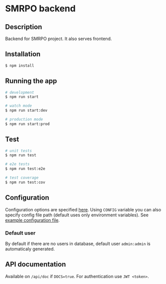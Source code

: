 # SMRPO backend

## Description

Backend for SMRPO project. It also serves frontend.

## Installation

```bash
$ npm install
```

## Running the app

```bash
# development
$ npm run start

# watch mode
$ npm run start:dev

# production mode
$ npm run start:prod
```

## Test

```bash
# unit tests
$ npm run test

# e2e tests
$ npm run test:e2e

# test coverage
$ npm run test:cov
```

## Configuration

Configuration options are specified [here](./src//custom-config/config.schema.ts). Using `CONFIG` variable you can also specify config file path (default uses only environment variables). See [example configuration file](./config/example.env).

### Default user

By default if there are no users in database, default user `admin:admin` is automaticaly generated.

## API documentation

Available on `/api/doc` if `DOCS=true`. For authentication use `JWT <token>`.
